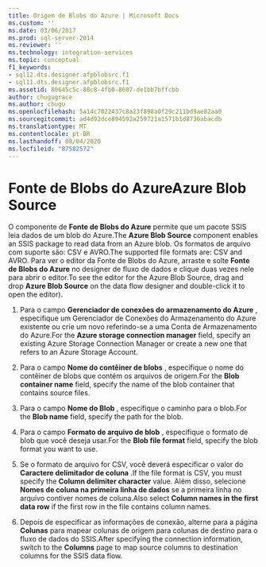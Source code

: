 ```yaml
---
title: Origem de Blobs do Azure | Microsoft Docs
ms.custom: ''
ms.date: 03/06/2017
ms.prod: sql-server-2014
ms.reviewer: ''
ms.technology: integration-services
ms.topic: conceptual
f1_keywords:
- sql12.dts.designer.afpblobsrc.f1
- sql11.dts.designer.afpblobsrc.f1
ms.assetid: 80645c5c-88c8-4fb0-8607-de1bb7bffcbb
author: chugugrace
ms.author: chugu
ms.openlocfilehash: 5a14c7022437c8a23f898a0f29c211bd9ae82aa0
ms.sourcegitcommit: ad4d92dce894592a259721a1571b1d8736abacdb
ms.translationtype: MT
ms.contentlocale: pt-BR
ms.lasthandoff: 08/04/2020
ms.locfileid: "87582572"
---
```

# <a name="azure-blob-source"></a><span data-ttu-id="9a425-102">Fonte de Blobs do Azure</span><span class="sxs-lookup"><span data-stu-id="9a425-102">Azure Blob Source</span></span>
 <span data-ttu-id="9a425-103">O componente de **Fonte de Blobs do Azure** permite que um pacote SSIS leia dados de um blob do Azure.</span><span class="sxs-lookup"><span data-stu-id="9a425-103">The **Azure Blob Source** component enables an SSIS package to read data from an Azure blob.</span></span> <span data-ttu-id="9a425-104">Os formatos de arquivo com suporte são: CSV e AVRO.</span><span class="sxs-lookup"><span data-stu-id="9a425-104">The supported file formats are: CSV and AVRO.</span></span> <span data-ttu-id="9a425-105">Para ver o editor da Fonte de Blobs do Azure, arraste e solte **Fonte de Blobs do Azure** no designer de fluxo de dados e clique duas vezes nele para abrir o editor.</span><span class="sxs-lookup"><span data-stu-id="9a425-105">To see the editor for the Azure Blob Source, drag and drop **Azure Blob Source** on the data flow designer and double-click it to open the editor).</span></span>  
  
1.  <span data-ttu-id="9a425-106">Para o campo **Gerenciador de conexões do armazenamento do Azure** , especifique um Gerenciador de Conexões do Armazenamento do Azure existente ou crie um novo referindo-se a uma Conta de Armazenamento do Azure.</span><span class="sxs-lookup"><span data-stu-id="9a425-106">For the **Azure storage connection manager** field, specify an existing Azure Storage Connection Manager or create a new one that refers to an Azure Storage Account.</span></span>  
  
2.  <span data-ttu-id="9a425-107">Para o campo **Nome do contêiner de blobs** , especifique o nome do contêiner de blobs que contém os arquivos de origem.</span><span class="sxs-lookup"><span data-stu-id="9a425-107">For the **Blob container name** field, specify the name of the blob container that contains source files.</span></span>  
  
3.  <span data-ttu-id="9a425-108">Para o campo **Nome do Blob** , especifique o caminho para o blob.</span><span class="sxs-lookup"><span data-stu-id="9a425-108">For the **Blob name** field, specify the path for the blob.</span></span>  
  
4.  <span data-ttu-id="9a425-109">Para o campo **Formato de arquivo de blob** , especifique o formato de blob que você deseja usar.</span><span class="sxs-lookup"><span data-stu-id="9a425-109">For the **Blob file format** field, specify the blob format you want to use.</span></span>  
  
5.  <span data-ttu-id="9a425-110">Se o formato de arquivo for CSV, você deverá especificar o valor do **Caractere delimitador de coluna** .</span><span class="sxs-lookup"><span data-stu-id="9a425-110">If the file format is CSV, you must specify the **Column delimiter character** value.</span></span> <span data-ttu-id="9a425-111">Além disso, selecione **Nomes de coluna na primeira linha de dados** se a primeira linha no arquivo contiver nomes de coluna.</span><span class="sxs-lookup"><span data-stu-id="9a425-111">Also select **Column names in the first data row** if the first row in the file contains column names.</span></span>  
  
6.  <span data-ttu-id="9a425-112">Depois de especificar as informações de conexão, alterne para a página **Colunas** para mapear colunas de origem para colunas de destino para o fluxo de dados do SSIS.</span><span class="sxs-lookup"><span data-stu-id="9a425-112">After specifying the connection information, switch to the **Columns** page to map source columns to destination columns for the SSIS data flow.</span></span>  
  
  
